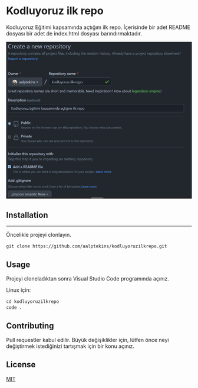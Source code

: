 # Kodluyoruz ilk repo

Kodluyoruz Eğitimi kapsamında açtığım ilk repo. İçerisinde bir adet README dosyası
bir adet de index.html dosyası barındırmaktadır.

![Gorsel](images/odev.png)
## Installation
--------------------------------------
Öncelikle projeyi clonlayın.
```
git clone https://github.com/aalptekins/kodluyoruzilkrepo.git
```

## Usage
Projeyi cloneladıktan sonra Visual Studio Code programında açınız.

Linux için:

```
cd kodluyoruzilkrepo
code .

```

## Contributing

Pull requestler kabul edilir. Büyük değişiklikler için, lütfen önce neyi değiştirmek istediğinizi tartışmak için bir konu açınız.

## License

[MIT](https://choosealicense.com/licenses/mit/)